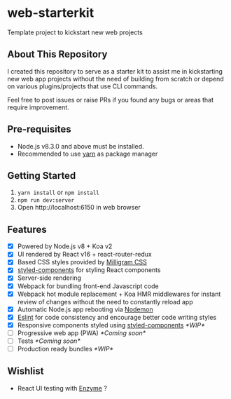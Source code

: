 # web-starterkit
Template project to kickstart new web projects

## About This Repository
I created this repository to serve as a starter kit to assist me in kickstarting new web app projects without the need of building from scratch or depend on various plugins/projects that use CLI commands.

Feel free to post issues or raise PRs if you found any bugs or areas that require improvement.

## Pre-requisites

* Node.js v8.3.0 and above must be installed.
* Recommended to use [yarn](https://yarnpkg.com) as package manager

## Getting Started

1. `yarn install` or `npm install`
2. `npm run dev:server`
3. Open http://localhost:6150 in web browser

## Features

* [x] Powered by Node.js v8 + Koa v2
* [x] UI rendered by React v16 + react-router-redux
* [x] Based CSS styles provided by [Milligram CSS](http://milligram.io/)
* [x] [styled-components](https://www.styled-components.com) for styling React components
* [x] Server-side rendering
* [x] Webpack for bundling front-end Javascript code 
* [x] Webpack hot module replacement + Koa HMR middlewares for instant review of changes without the need to constantly reload app
* [x] Automatic Node.js app rebooting via [Nodemon](https://github.com/remy/nodemon)
* [x] [Eslint](https://eslint.org/) for code consistency and encourage better code writing styles
* [x] Responsive components styled using [styled-components](https://www.styled-components.com) _\*WIP\*_
* [ ] Progressive web app (PWA) _\*Coming soon\*_
* [ ] Tests _\*Coming soon\*_
* [ ] Production ready bundles _\*WIP\*_

## Wishlist

* React UI testing with [Enzyme](https://github.com/airbnb/enzyme) ?
